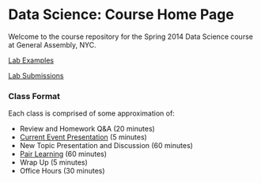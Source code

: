 Data Science: Course Home Page
==============================
Welcome to the course repository for the Spring 2014 Data Science course at General Assembly, NYC.

[Lab Examples](lab_examples)

[Lab Submissions](lab_submissions)


### Class Format
Each class is comprised of some approximation of:
* Review and Homework Q&A (20 minutes)
* [Current Event Presentation](current_event_presentation) (5 minutes)
* New Topic Presentation and Discussion (60 minutes)
* [Pair Learning](pair_learning) (60 minutes)
* Wrap Up (5 minutes)
* Office Hours (30 minutes)
